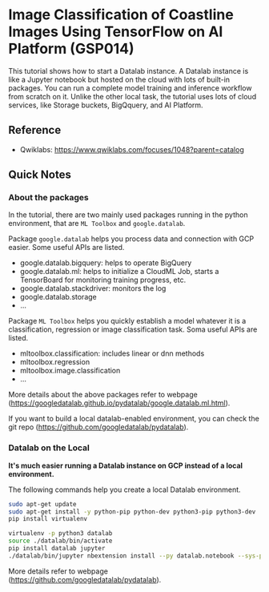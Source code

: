 # Image Classification of Coastline Images Using TensorFlow on AI Platform (GSP014)



This tutorial shows how to start a Datalab instance. A Datalab instance is like a Jupyter notebook but hosted on the cloud with lots of built-in packages. You can run a complete model training and inference workflow from scratch on it. Unlike the other local task, the tutorial uses lots of cloud services, like Storage buckets, BigQquery, and AI Platform. 



## Reference

* Qwiklabs: https://www.qwiklabs.com/focuses/1048?parent=catalog



## Quick Notes



### About the packages

In the tutorial, there are two mainly used packages running in the python environment, that are `ML Toolbox` and `google.datalab`.

Package `google.datalab` helps you process data and connection with GCP easier. Some useful APIs are listed.
* google.datalab.bigquery: helps to operate BigQuery
* google.datalab.ml: helps to initialize a CloudML Job, starts a TensorBoard for monitoring training progress, etc.
* google.datalab.stackdriver: monitors the log
* google.datalab.storage
* ...

Package `ML Toolbox` helps you quickly establish a model whatever it is a classification, regression or image classification task. Soma useful APIs are listed.
* mltoolbox.classification: includes linear or dnn methods
* mltoolbox.regression
* mltoolbox.image.classification
* ...

More details about the above packages refer to webpage (https://googledatalab.github.io/pydatalab/google.datalab.ml.html).

If you want to build a local datalab-enabled environment, you can check the git repo (https://github.com/googledatalab/pydatalab).





### Datalab on the Local

**It's much easier running a Datalab instance on GCP instead of a local environment.** 

The following commands help you create a local Datalab environment.
```sh
sudo apt-get update
sudo apt-get install -y python-pip python-dev python3-pip python3-dev
pip install virtualenv

virtualenv -p python3 datalab
source ./datalab/bin/activate
pip install datalab jupyter
./datalab/bin/jupyter nbextension install --py datalab.notebook --sys-prefix
```

More details refer to webpage (https://github.com/googledatalab/pydatalab).